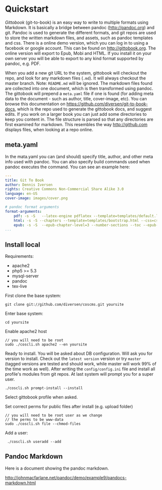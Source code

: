 # Quickstart

*Gittobook* (git-to-book) is an easy way to write to multiple formats using Markdown. It is basically a bridge between pandoc (<http://pandoc.org>) and git. Pandoc is used to generate the different formats, and git repos are used to store the written markdown files, and assets, such as pandoc templates and css. There is a online demo version, which you can log in to using a facebook or google account. This can be found on <http://gittobook.org>. The online version will export to Epub, Mobi and HTML. If you install it on your own server you will be able to export to any kind format supported by pandoc, e.g. PDF. 

When you add a new git URL to the system, gittobook will checkout the repo, and look for any markdown files (`.md`). It will always checkout the master branch. Note: `README.md` will be ignored. The markdown files found are collected into one document, which is then transformed using pandoc. The gittobook will prepend a `meta.yaml` file if one is found (for adding meta data to the document - such as author, title, cover-image, etc). You can browse this documentation on <https://github.com/diversen/git-to-book-docs>, which is the repo used to generate the gittobook docs, and suggest edits. If you work on a larger book you can just add some directories to keep you content in. The file structure is parsed so that any directories are first examined for markdown. This resembles the way <http://github.com> displays files, when looking at a repo online.  

## meta.yaml

In the mata.yaml you can (and should) specify title, author, and other meta info used with pandoc. You can also specify build commands used when pandoc executes the command. You can see an example here:  

~~~.yaml
---
title: Git To Book
author: Dennis Iversen
rights: Creative Commons Non-Commercial Share Alike 3.0
language: en-US
cover-image: images/cover.png

# pandoc format arguments
format-arguments:
    pdf: -s -S   --latex-engine pdflatex --template=templates/default.latex --number-sections -V documentclass=memoir -V geometry:margin=1in -V lang=danish --toc --chapters
    html: -s -S --chapters --template=templates/bootstrap.html --css=css/bootstrap.css --number-sections --toc -t html5
    epub: -s -S  --epub-chapter-level=3 --number-sections --toc --epub-chapter-level=4 
...
~~~



## Install local

Requirements: 

* apache2
* php5 >= 5.3
* mysql-server
* pandoc
* tex-live

First clone the base system: 

    git clone git://github.com/diversen/coscms.git yoursite

Enter base system: 

    cd yoursite

Enable apache2 host

    // you will need to be root
    sudo ./coscli.sh apache2 --en yoursite

Ready to install. You will be asked about DB configuration.  Will ask you for version to install. Check out the `latest version` version or try `master` (tagged versions are tested and should work, while master will work 99% of the time work as well). After writing the `config/config.ini` file and install all profile's modules from git repos. At last system will prompt you for a super user. 

    ./coscli.sh prompt-install --install

Select gittobook profile when asked. 

Set correct perms for public files after install (e.g. upload folder)

    // you will need to be root user as we change 
    // the perms to be www-data
    sudo ./coscli.sh file --chmod-files

Add a user: 

     ./coscli.sh useradd --add

## Pandoc Markdown

Here is a document showing the pandoc markdown.  

<http://johnmacfarlane.net/pandoc/demo/example9/pandocs-markdown.html>

